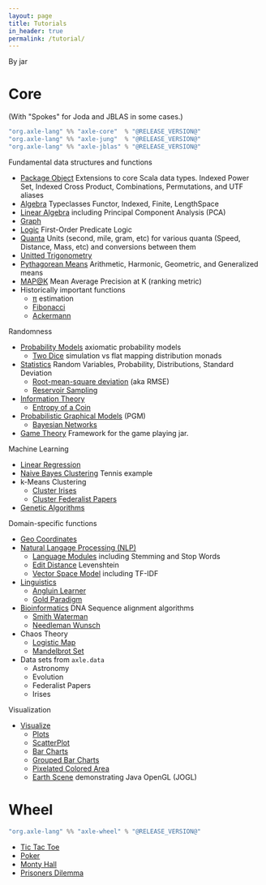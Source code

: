 ```yaml
---
layout: page
title: Tutorials
in_header: true
permalink: /tutorial/
---
```


By jar

Core
====

(With "Spokes" for Joda and JBLAS in some cases.)

```sbt
"org.axle-lang" %% "axle-core"  % "@RELEASE_VERSION@"
"org.axle-lang" %% "axle-jung"  % "@RELEASE_VERSION@"
"org.axle-lang" %% "axle-jblas" % "@RELEASE_VERSION@"
```

Fundamental data structures and functions

* [Package Object](/tutorial/axle_package_object/) Extensions to core Scala data types. Indexed Power Set, Indexed Cross Product, Combinations, Permutations, and UTF aliases
* [Algebra](/tutorial/algebra/) Typeclasses Functor, Indexed, Finite, LengthSpace
* [Linear Algebra](/tutorial/linear_algebra/) including Principal Component Analysis (PCA)
* [Graph](/tutorial/graph/)
* [Logic](/tutorial/logic/) First-Order Predicate Logic
* [Quanta](/tutorial/quanta/) Units (second, mile, gram, etc) for various quanta (Speed, Distance, Mass, etc) and conversions between them
* [Unitted Trigonometry](/tutorial/unitted_trigonometry/)
* [Pythagorean Means](/tutorial/pythagorean_means/) Arithmetic, Harmonic, Geometric, and Generalized means
* [MAP@K](/tutorial/map_at_k) Mean Average Precision at K (ranking metric)
* Historically important functions
  * [π](/tutorial/pi/) estimation
  * [Fibonacci](/tutorial/fibonacci/)
  * [Ackermann](/tutorial/ackermann/)

Randomness

* [Probability Models](/tutorial/probability_model) axiomatic probability models
  * [Two Dice](/tutorial/two_dice/) simulation vs flat mapping distribution monads
* [Statistics](/tutorial/statistics/) Random Variables, Probability, Distributions, Standard Deviation
  * [Root-mean-square deviation](/tutorial/rmsd/) (aka RMSE)
  * [Reservoir Sampling](/tutorial/reservoir_sampling/)
* [Information Theory](/tutorial/information_theory/)
  * [Entropy of a Coin](/tutorial/entropy_biased_coin/)
* [Probabilistic Graphical Models](/tutorial/probabilistic_graphical_models/) (PGM)
  * [Bayesian Networks](/tutorial/bayesian_networks/)
* [Game Theory](/tutorial/game_theory/) Framework for the game playing jar.

Machine Learning

* [Linear Regression](/tutorial/linear_regression/)
* [Naive Bayes Clustering](/tutorial/naive_bayes/) Tennis example
* k-Means Clustering
  * [Cluster Irises](/tutorial/cluster_irises_k_means/)
  * [Cluster Federalist Papers](/tutorial/cluster_federalist_papers_k_means/)
* [Genetic Algorithms](/tutorial/genetic_algorithms/)

Domain-specific functions

* [Geo Coordinates](/tutorial/geo_coordinates/)
* [Natural Langage Processing (NLP)](/tutorial/natural_language_processing/)
  * [Language Modules](/tutorial/language_modules/) including Stemming and Stop Words
  * [Edit Distance](/tutorial/edit_distance/) Levenshtein
  * [Vector Space Model](/tutorial/vector_space_model/) including TF-IDF
* [Linguistics](/tutorial/linguistics/)
  * [Angluin Learner](/tutorial/angluin_learner/)
  * [Gold Paradigm](/tutorial/gold_paradigm/)
* [Bioinformatics](/tutorial/bioinformatics/) DNA Sequence alignment algorithms
  * [Smith Waterman](/tutorial/smith_waterman/)
  * [Needleman Wunsch](/tutorial/needleman_wunsch/)
* Chaos Theory
  * [Logistic Map](/tutorial/logistic_map/)
  * [Mandelbrot Set](/tutorial/mandelbrot/)
* Data sets from `axle.data`
  * Astronomy
  * Evolution
  * Federalist Papers
  * Irises

Visualization

* [Visualize](/tutorial/visualize/)
  * [Plots](/tutorial/plots/)
  * [ScatterPlot](/tutorial/scatterplot/)
  * [Bar Charts](/tutorial/bar_charts/)
  * [Grouped Bar Charts](/tutorial/grouped_bar_charts/)
  * [Pixelated Colored Area](/tutorial/pixelated_colored_area/)
  * [Earth Scene](/tutorial/earth_scene/) demonstrating Java OpenGL (JOGL)

Wheel
=====

```sbt
"org.axle-lang" %% "axle-wheel" % "@RELEASE_VERSION@"
```

* [Tic Tac Toe](/tutorial/tic_tac_toe/)
* [Poker](/tutorial/poker/)
* [Monty Hall](/tutorial/monty_hall/)
* [Prisoners Dilemma](/tutorial/prisoner/)
